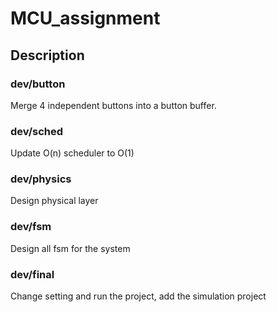 # MCU_assignment

## Description

### dev/button
Merge 4 independent buttons into a button buffer.

### dev/sched
Update O(n) scheduler to O(1)

### dev/physics
Design physical layer 

### dev/fsm 
Design all fsm for the system

### dev/final
Change setting and run the project, add the simulation project
